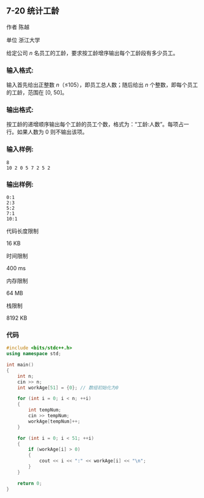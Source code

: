 ## **7-20 统计工龄**

作者 陈越

单位 浙江大学

给定公司 *n* 名员工的工龄，要求按工龄增序输出每个工龄段有多少员工。

### 输入格式:

输入首先给出正整数 *n*（≤105），即员工总人数；随后给出 *n* 个整数，即每个员工的工龄，范围在 [0, 50]。

### 输出格式:

按工龄的递增顺序输出每个工龄的员工个数，格式为：“工龄:人数”。每项占一行。如果人数为 0 则不输出该项。

### 输入样例:

```in
8
10 2 0 5 7 2 5 2
```

### 输出样例:

```out
0:1
2:3
5:2
7:1
10:1
```

代码长度限制

16 KB

时间限制

400 ms

内存限制

64 MB

栈限制

8192 KB

### 代码

```c++
#include <bits/stdc++.h>
using namespace std;

int main()
{
    int n;
    cin >> n;
    int workAge[51] = {0}; // 数组初始化为0

    for (int i = 0; i < n; ++i)
    {
        int tempNum;
        cin >> tempNum;
        workAge[tempNum]++;
    }

    for (int i = 0; i < 51; ++i)
    {
        if (workAge[i] > 0)
        {
            cout << i << ":" << workAge[i] << "\n";
        }
    }

    return 0;
}

```

